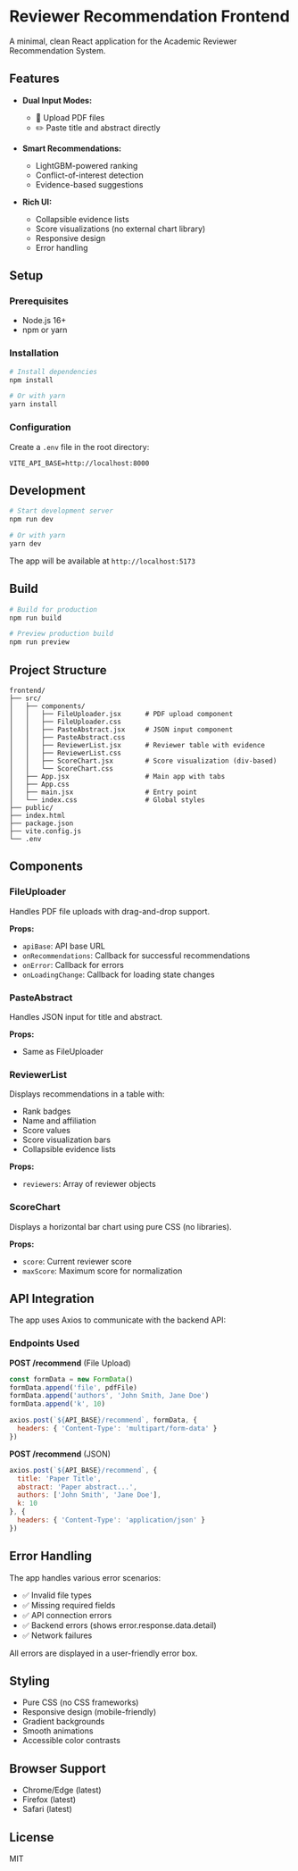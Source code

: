 # Reviewer Recommendation Frontend

A minimal, clean React application for the Academic Reviewer Recommendation System.

## Features

- **Dual Input Modes:**
  - 📎 Upload PDF files
  - ✏️ Paste title and abstract directly

- **Smart Recommendations:**
  - LightGBM-powered ranking
  - Conflict-of-interest detection
  - Evidence-based suggestions

- **Rich UI:**
  - Collapsible evidence lists
  - Score visualizations (no external chart library)
  - Responsive design
  - Error handling

## Setup

### Prerequisites

- Node.js 16+ 
- npm or yarn

### Installation

```bash
# Install dependencies
npm install

# Or with yarn
yarn install
```

### Configuration

Create a `.env` file in the root directory:

```env
VITE_API_BASE=http://localhost:8000
```

## Development

```bash
# Start development server
npm run dev

# Or with yarn
yarn dev
```

The app will be available at `http://localhost:5173`

## Build

```bash
# Build for production
npm run build

# Preview production build
npm run preview
```

## Project Structure

```
frontend/
├── src/
│   ├── components/
│   │   ├── FileUploader.jsx      # PDF upload component
│   │   ├── FileUploader.css
│   │   ├── PasteAbstract.jsx     # JSON input component
│   │   ├── PasteAbstract.css
│   │   ├── ReviewerList.jsx      # Reviewer table with evidence
│   │   ├── ReviewerList.css
│   │   ├── ScoreChart.jsx        # Score visualization (div-based)
│   │   └── ScoreChart.css
│   ├── App.jsx                   # Main app with tabs
│   ├── App.css
│   ├── main.jsx                  # Entry point
│   └── index.css                 # Global styles
├── public/
├── index.html
├── package.json
├── vite.config.js
└── .env
```

## Components

### FileUploader

Handles PDF file uploads with drag-and-drop support.

**Props:**
- `apiBase`: API base URL
- `onRecommendations`: Callback for successful recommendations
- `onError`: Callback for errors
- `onLoadingChange`: Callback for loading state changes

### PasteAbstract

Handles JSON input for title and abstract.

**Props:**
- Same as FileUploader

### ReviewerList

Displays recommendations in a table with:
- Rank badges
- Name and affiliation
- Score values
- Score visualization bars
- Collapsible evidence lists

**Props:**
- `reviewers`: Array of reviewer objects

### ScoreChart

Displays a horizontal bar chart using pure CSS (no libraries).

**Props:**
- `score`: Current reviewer score
- `maxScore`: Maximum score for normalization

## API Integration

The app uses Axios to communicate with the backend API:

### Endpoints Used

**POST /recommend** (File Upload)
```javascript
const formData = new FormData()
formData.append('file', pdfFile)
formData.append('authors', 'John Smith, Jane Doe')
formData.append('k', 10)

axios.post(`${API_BASE}/recommend`, formData, {
  headers: { 'Content-Type': 'multipart/form-data' }
})
```

**POST /recommend** (JSON)
```javascript
axios.post(`${API_BASE}/recommend`, {
  title: 'Paper Title',
  abstract: 'Paper abstract...',
  authors: ['John Smith', 'Jane Doe'],
  k: 10
}, {
  headers: { 'Content-Type': 'application/json' }
})
```

## Error Handling

The app handles various error scenarios:

- ✅ Invalid file types
- ✅ Missing required fields
- ✅ API connection errors
- ✅ Backend errors (shows error.response.data.detail)
- ✅ Network failures

All errors are displayed in a user-friendly error box.

## Styling

- Pure CSS (no CSS frameworks)
- Responsive design (mobile-friendly)
- Gradient backgrounds
- Smooth animations
- Accessible color contrasts

## Browser Support

- Chrome/Edge (latest)
- Firefox (latest)
- Safari (latest)

## License

MIT
